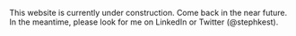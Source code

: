 This website is currently under construction. Come back in the near future. In the meantime, please look for me on LinkedIn or Twitter (@stephkest).

